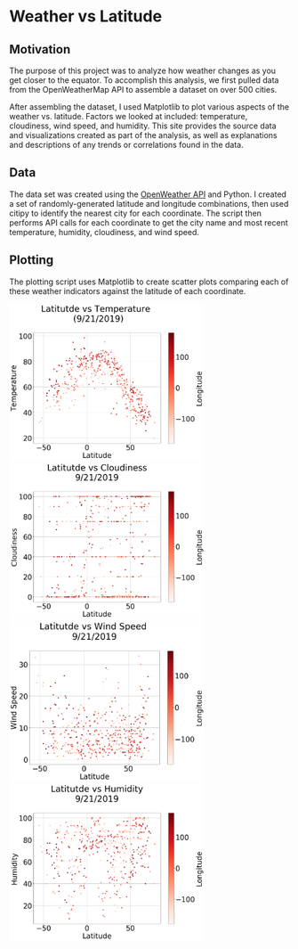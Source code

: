 # Weather vs Latitude

## Motivation

The purpose of this project was to analyze how weather changes as you get closer to the equator. To accomplish this analysis, we first pulled data from the OpenWeatherMap API to assemble a dataset on over 500 cities.

After assembling the dataset, I used Matplotlib to plot various aspects of the weather vs. latitude. Factors we looked at included: temperature, cloudiness, wind speed, and humidity. This site provides the source data and visualizations created as part of the analysis, as well as explanations and descriptions of any trends or correlations found in the data.

## Data

The data set was created using the [OpenWeather API](https://openweathermap.org/api) and Python. I created a set of randomly-generated latitude and longitude combinations, then used citipy to identify the nearest city for each coordinate. The script then performs API calls for each coordinate to get the city name and most recent temperature, humidity, cloudiness, and wind speed.

## Plotting

The plotting script uses Matplotlib to create scatter plots comparing each of these weather indicators against the latitude of each coordinate.

<img src="Assets/MaxTemp.png" width="350"><img src="Assets/Cloudiness.png" width="350">
<img src="Assets/WindSpeed.png" width="350"><img src="Assets/Humidity.png" width="350">

